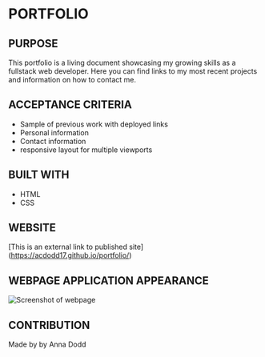 # PORTFOLIO

## PURPOSE

This portfolio is a living document showcasing my growing skills as a fullstack web developer. Here you can find links to my most recent projects and information on how to contact me. 

ACCEPTANCE CRITERIA
-------------------
- Sample of previous work with deployed links
- Personal information
- Contact information
- responsive layout for multiple viewports

## BUILT WITH

* HTML
* CSS 

## WEBSITE

[This is an external link to published site] (https://acdodd17.github.io/portfolio/)

WEBPAGE APPLICATION APPEARANCE
------------------------------
![Screenshot of webpage]()

## CONTRIBUTION

Made by by Anna Dodd
